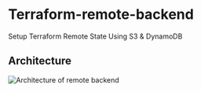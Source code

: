 # Terraform-remote-backend
Setup Terraform Remote State Using S3 &amp; DynamoDB

## Architecture

![Architecture of remote backend](./Architecture/Architecture.gif)